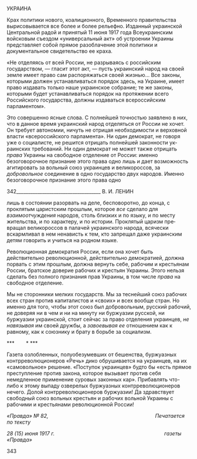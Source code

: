 УКРАИНА

Крах политики нового, коалиционного, Временного правительства вырисовывается все более и более рельефно. Изданный украинской Центральной радой и принятый 11 июня 1917 года Всеукраинским войсковым съездом «универсальный акт» об устрое­нии Украины представляет собой прямое разоблачение этой политики и документаль­ное свидетельство ее краха.

«Не отделяясь от всей России, не разрываясь с российским государством, — гласит этот акт, — пусть украинский народ на своей земле имеет право сам распоряжаться своей жизнью... Все законы, которыми должен устанавливаться порядок здесь, на Украине, имеет право издавать только наше украинское соб­рание; те же законы, которыми будет устанавливаться порядок на протяжении всего Российского госу­дарства, должны издаваться всероссийским парламентом».

Это совершенно ясные слова. С полнейшей точностью заявлено в них, что в данное время украинский народ отделяться от России не хочет. Он требует автономии, ничуть не отрицая необходимости и верховной власти «всероссийского парламента». Ни один демократ, не говоря уже о социалисте, не решится отрицать полнейшей законности ук­раинских требований. Ни один демократ не может также отрицать _права_ Украины на свободное отделение от России: именно безоговорочное признание этого права одно лишь и дает возможность агитировать за вольный союз украинцев и великороссов, за _добровольное_ соединение в одно государство двух народов. Именно безоговорочное признание этого права одно

  

342____________________________________ В. И. ЛЕНИН

лишь в состоянии разорвать на деле, бесповоротно, до конца, с проклятым царистским прошлым, которое _все_ сделало для _взаимоотчуждения_ народов, столь близких и по языку, и по месту жительства, и по характеру, и по истории. Проклятый царизм пре­вращал великороссов в палачей украинского народа, всячески вскармливал в нем нена­висть к тем, кто запрещал даже украинским детям говорить и учиться на родном языке.

Революционная демократия России, если она хочет быть действительно революци­онной, действительно демократией, должна порвать с этим прошлым, должна вернуть себе, рабочим и крестьянам России, братское доверие рабочих и крестьян Украины. Этого нельзя сделать без полного признания прав Украины, в том числе _права_ на сво­бодное отделение.

Мы не сторонники мелких государств. Мы за теснейший союз рабочих всех стран против капиталистов и «своих» и всех вообще стран. Но именно для того, чтобы этот союз был добровольным, русский рабочий, не доверяя ни в чем и ни на минуту ни бур­жуазии русской, ни буржуазии украинской, стоит сейчас за право отделения украинцев, _не навязывая_ им своей дружбы, а _завоевывая ее_ отношением как к равному, как к союз­нику и брату в борьбе за социализм.

***        * ***

Газета озлобленных, полуобезумевших от бешенства, буржуазных контрреволюцио­неров «Речь» дико обрушивается на украинцев, на их «самовольное» решение. «Посту­пок украинцев» будто бы «есть прямое преступление против закона, которое вызывает против себя немедленное применение суровых законных кар». Прибавлять что-либо к этому выпаду озверелых буржуазных контрреволюционеров нечего. Долой контррево­люционеров буржуазии! Да здравствует свободный союз вольных крестьян и рабочих вольной Украины с рабочими и крестьянами революционной России!

_«Правда» № 82,                                                                          Печатается по тексту_

_28 (15) июня 1917 г.                                                                            газеты «Правда»_

  
343